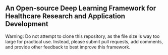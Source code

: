 ## An Open-source Deep Learning Framework for Healthcare Research and Application Development

Warning: Do not attempt to clone this repository, as the file size is way too large for practical use. Instead, please submit pull requests, add comments, and provide other feedback to best improve this framework. 
